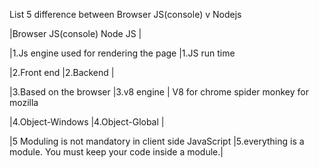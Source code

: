 List 5 difference between Browser JS(console) v Nodejs

|Browser JS(console)                                                Node JS                                                             |

|1.Js engine used for rendering the page                             |1.JS run time 

|2.Front end                                                         |2.Backend                                                         |

|3.Based on the browser                                              |3.v8 engine                                                       |
V8 for chrome
spider monkey for mozilla

|4.Object-Windows                                                    |4.Object-Global                                                   |

|5 Moduling is not mandatory in client side JavaScript               |5.everything is a module. You must keep your code inside a module.|